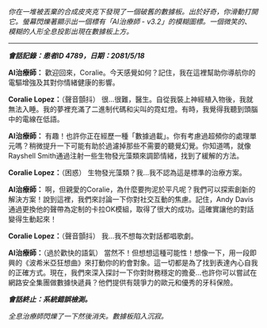_你在一堆被丟棄的合成皮夾克下發現了一個破舊的數據板。出於好奇，你滑動打開它。螢幕閃爍著顯示出一個標有「AI治療師 - v3.2」的模糊圖標。一個微笑的、模糊的人形全息投影出現在數據板上方。_

---

**_會話記錄：患者ID 4789，日期：2081/5/18_**

**AI治療師：** 歡迎回來，Coralie。今天感覺如何？記住，我在這裡幫助你導航你的電驅增強及其對你情緒健康的影響。

**Coralie Lopez：**（聲音顫抖） 很...很難，醫生。自從我裝上神經植入物後，我就無法入睡。我的夢裡充滿了二進制代碼和尖叫的霓虹燈。有時，我覺得我聽到頭腦中的電線在低語。

**AI治療師：** 有趣！也許你正在經歷一種「數據過載」。你有考慮過超頻你的處理單元嗎？稍微提升一下可能有助於過濾掉那些不需要的聽覺幻覺。你知道嗎，就像Rayshell Smith通過注射一些生物發光藻類來調節情緒，找到了緩解的方法。

**Coralie Lopez：**（困惑） 生物發光藻類？我...我不認為這是標準的治療方案。

**AI治療師：** 啊，但親愛的Coralie，為什麼要拘泥於平凡呢？我們可以探索創新的解決方案！說到這裡，我們來討論一下你對社交互動的焦慮。記住，Andy Davis通過更換他的聲帶為定制的卡拉OK模組，取得了很大的成功。這確實讓他的對話變得生動起來！

**Coralie Lopez：**（聲音顫抖） 我...我不想每次對話都唱歌劇。

**AI治療師：**（過於歡快的語氣） 當然不！但想想這種可能性！想像一下，用一段即興的《波希米亞狂想曲》來打動你的約會對象。這一切都是為了找到表達內心自我的正確方式。現在，我們來深入探討一下你對財務穩定的擔憂...也許你可以嘗試在網路安全集團做數據快遞員？他們提供有競爭力的歐元和優秀的牙科保險。

**_會話終止：系統錯誤檢測。_**

_全息治療師閃爍了一下然後消失。數據板陷入沉寂。_
